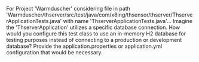 For Project 'Warmduscher' considering file in path 'Warmduscher/thserver/src/test/java/com/x8ing/thsensor/thserver/ThserverApplicationTests.java' with name 'ThserverApplicationTests.java'... 
Imagine the 'ThserverApplication' utilizes a specific database connection. How would you configure this test class to use an in-memory H2 database for testing purposes instead of connecting to a production or development database? Provide the application.properties or application.yml configuration that would be necessary.